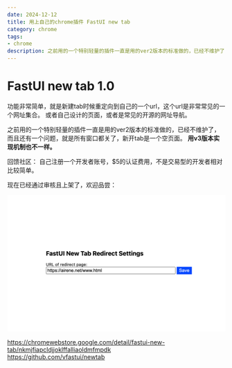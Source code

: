 ```yaml
---
date: 2024-12-12
title: 用上自己的chrome插件 FastUI new tab
category: chrome
tags:
- chrome
description: 之前用的一个特别轻量的插件一直是用的ver2版本的标准做的，已经不维护了，而且还有一个问题，就是所有窗口都关了，新开tab是一个空页面
---
```

# FastUI new tab 1.0
功能非常简单，就是新建tab时候重定向到自己的一个url，这个url是非常常见的一个网址集合。 或者自己设计的页面，或者是常见的开源的网址导航。  

之前用的一个特别轻量的插件一直是用的ver2版本的标准做的，已经不维护了，而且还有一个问题，就是所有窗口都关了，新开tab是一个空页面。 **用v3版本实现机制也不一样。**   

回馈社区： 自己注册一个开发者账号，$5的认证费用，不是交易型的开发者相对比较简单。  

现在已经通过审核且上架了，欢迎品尝：

![newtab](./imgs/newtab.png)

https://chromewebstore.google.com/detail/fastui-new-tab/nkmjfiapcldjjoklffalliaoldmfmpdk  
https://github.com/vfastui/newtab
